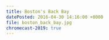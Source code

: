 ```yaml
---
title: Boston's Back Bay
datePosted: 2016-04-30 14:16:00 +0000
file: boston_back_bay.jpg
chromecast-2019: true
---
```

